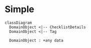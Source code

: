 
# Simple 

```mermaid
classDiagram 
  DomainObject <|-- ChecklistDetails 
  DomainObject <|-- Tag

  DomainObject : +any data

```

 
      
            